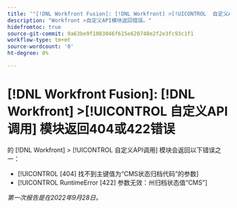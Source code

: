```yaml
---
title: '"[!DNL Workfront Fusion]: [!DNL Workfront] >[!UICONTROL  自定义API调用] 模块返回404或422错误”'
description: "Workfront >自定义API模块返回错误。"
hidefromtoc: true
source-git-commit: 9a63be9f1083046f615e620740e2f2e3fc93c1f1
workflow-type: tm+mt
source-wordcount: '0'
ht-degree: 0%

---
```



# [!DNL Workfront Fusion]: [!DNL Workfront] >[!UICONTROL  自定义API调用] 模块返回404或422错误

的 [!DNL Workfront] > [!UICONTROL 自定义API调用] 模块会返回以下错误之一：

* [!UICONTROL [404] 找不到主键值为“CMS状态归档代码”的参数]
* [!UICONTROL RuntimeError [422] 参数无效：州归档状态值“CMS”]

_第一次报告是在2022年9月28日。_

